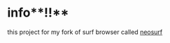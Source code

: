 # info**!!**

this project for my fork of surf browser called [neosurf](https://github.com/abdellatif-dev/neosurf.git)
